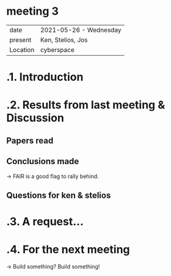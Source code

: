 # meeting 3
|          |                         |
| -------- | ----------------------- |
| date     | 2021-05-26 - Wednesday
| present  | Ken, Stelios, Jos
| Location | cyberspace


.1. Introduction
=======================





.2. Results from last meeting & Discussion
===========================================


Papers read
-------------


Conclusions made
----------------
-> FAIR is a good flag to rally behind.


Questions for ken & stelios
---------------------------



.3. A request...
===============




.4. For the next meeting
=======================

-> Build something? Build something!

